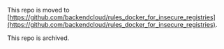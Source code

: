 This repo is moved to [https://github.com/backendcloud/rules_docker_for_insecure_registries](https://github.com/backendcloud/rules_docker_for_insecure_registries). 

This repo is archived.
